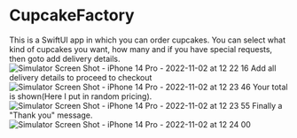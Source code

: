 # CupcakeFactory
This is a SwiftUI app in which you can order cupcakes. 
You can select what kind of cupcakes you want, how many and if you have special requests, then goto add delivery details. ![Simulator Screen Shot - iPhone 14 Pro - 2022-11-02 at 12 22 16](https://user-images.githubusercontent.com/108877052/199478133-e9802c8b-8ced-422b-959d-5f2f171f78bc.png)
Add all delivery details to proceed to checkout![Simulator Screen Shot - iPhone 14 Pro - 2022-11-02 at 12 23 46](https://user-images.githubusercontent.com/108877052/199478402-11e3339c-fbe9-445b-8aee-acda6fa9e445.png) 
Your total is shown(Here I put in random pricing). ![Simulator Screen Shot - iPhone 14 Pro - 2022-11-02 at 12 23 55](https://user-images.githubusercontent.com/108877052/199478738-b5af80b3-5977-43ee-943e-e70eaee48573.png)
Finally a "Thank you" message.![Simulator Screen Shot - iPhone 14 Pro - 2022-11-02 at 12 24 00](https://user-images.githubusercontent.com/108877052/199478823-08fb8cc3-ec7d-4f0a-980c-b6037c157185.png)
